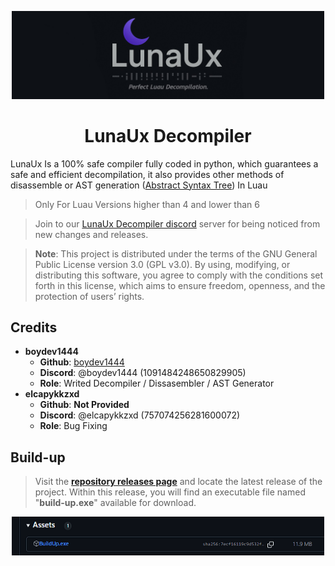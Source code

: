 <p align="center">
  <img src="./img/lunaux-banner.jpg" alt="LunaUx Decompiler Banner" width="500px" height=auto>
</p>
<h1 align="center">LunaUx Decompiler</h1>

LunaUx Is a 100% safe compiler fully coded in python, which guarantees a safe and efficient decompilation, it also provides other methods of disassemble or AST generation ([Abstract Syntax Tree](https://en.wikipedia.org/wiki/Abstract_syntax_tree)) In Luau

> Only For Luau Versions higher than 4 and lower than 6

> Join to our [LunaUx Decompiler discord](https://discord.gg/2mJUD4XDDT) server for being noticed from new changes and releases.

> **Note**: This project is distributed under the terms of the GNU General Public License version 3.0 (GPL v3.0). By using, modifying, or distributing this software, you agree to comply with the conditions set forth in this license, which aims to ensure freedom, openness, and the protection of users’ rights.

## Credits
- **boydev1444**
  - **Github**: [boydev1444](https://github.com/boydev-1444)
  - **Discord**: @boydev1444 (1091484248650829905)
  - **Role**: Writed Decompiler / Dissasembler / AST Generator
- **elcapykkzxd**
  - **Github**: **Not Provided**
  - **Discord**: @elcapykkzxd (757074256281600072)
  - **Role**: Bug Fixing

## Build-up

> Visit the [**repository releases page**](https://github.com/boydev-1444/LunaUx-Decompiler/releases) and locate the latest release of the project. Within this release, you will find an executable file named "**build-up.exe**" available for download.
<p align="center">
  <img src="./img/build-upimg.png" alt="BuildUpExecutable" width="500px" height=auto>
</p>